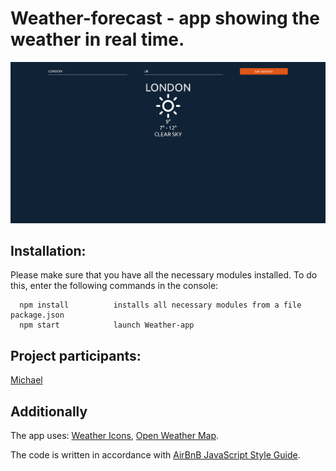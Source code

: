 # Weather-forecast - app showing the weather in real time.

![Profile Page](/screenshot.png)

## Installation:

Please make sure that you have all the necessary modules installed. To do this, enter the following commands in the console:

      npm install          installs all necessary modules from a file package.json
      npm start            launch Weather-app

## Project participants:

[Michael](https://github.com/mamboojamboo)

## Additionally

The app uses: [Weather Icons](https://github.com/erikflowers/weather-icons),
[Open Weather Map](https://openweathermap.org/).

The code is written in accordance with [AirBnB JavaScript Style Guide](http://airbnb.io/projects/javascript).